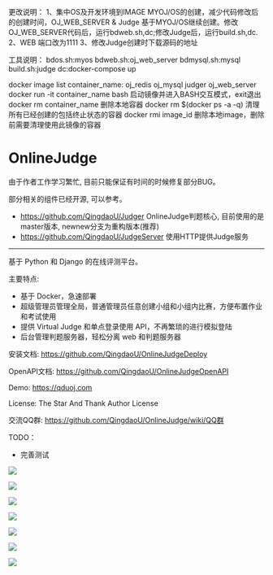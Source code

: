 更改说明：
1、集中OS及开发环境到IMAGE MYOJ/OS的创建，减少代码修改后的创建时间，OJ_WEB_SERVER & Judge 基于MYOJ/OS继续创建。修改OJ_WEB_SERVER代码后，运行bdweb.sh,dc;修改Judge后，运行build.sh,dc.
2、WEB 端口改为1111
3、修改Judge创建时下载源码的地址

工具说明：
bdos.sh:myos
bdweb.sh:oj_web_server
bdmysql.sh:mysql
build.sh:judge
dc:docker-compose up

docker image list
container_name: oj_redis oj_mysql judger oj_web_server
docker run -it container_name bash 启动镜像并进入BASH交互模式，exit退出
docker rm  container_name 删除本地容器
docker rm $(docker ps -a -q) 清理所有已经创建的包括终止状态的容器
docker rmi image_id 删除本地image，删除前需要清理使用此镜像的容器

# OnlineJudge 

由于作者工作学习繁忙, 目前只能保证有时间的时候修复部分BUG。

部分相关的组件已经开源, 可以参考。

 - https://github.com/QingdaoU/Judger OnlineJudge判题核心, 目前使用的是master版本, newnew分支为重构版本(推荐)
 - https://github.com/QingdaoU/JudgeServer 使用HTTP提供Judge服务
  
------------------------------------------------------------------
  
基于 Python 和 Django 的在线评测平台。

主要特点:
 
 - 基于 Docker，急速部署
 - 超级管理员管理全局，普通管理员任意创建小组和小组内比赛，方便布置作业和考试使用
 - 提供 Virtual Judge 和单点登录使用 API，不再繁琐的进行模拟登陆
 - 后台管理判题服务器，轻松分离 web 和判题服务器

安装文档: https://github.com/QingdaoU/OnlineJudgeDeploy

OpenAPI文档: https://github.com/QingdaoU/OnlineJudgeOpenAPI

Demo: https://qduoj.com

License: The Star And Thank Author License

交流QQ群: https://github.com/QingdaoU/OnlineJudge/wiki/QQ群

TODO：

 - 完善测试

![](http://7xk96g.com1.z0.glb.clouddn.com/oj-preview/FireShot%20Capture%2028%20-%20%E9%A2%98%E7%9B%AE%E5%88%97%E8%A1%A8%20-%20https___qduoj.com_problems_.png)

![](http://7xk96g.com1.z0.glb.clouddn.com/oj-preview/FireShot%20Capture%2029%20-%20A%20%20%20B%20Problem%20-%20https___qduoj.com_problem_1_.png)

![](http://7xk96g.com1.z0.glb.clouddn.com/oj-preview/FireShot%20Capture%2030%20-%20%E6%88%91%E7%9A%84%E6%8F%90%E4%BA%A4%E8%AF%A6%E6%83%85%20-%20https___qduoj.com_submission_5b229926a4218d43d9e75158be0d1bf4_.png)

![](http://7xk96g.com1.z0.glb.clouddn.com/oj-preview/FireShot%20Capture%2031%20-%20C%E8%AF%AD%E8%A8%80%E5%AE%9E%E9%AA%8C%E7%BB%83%E4%B9%A0%EF%BC%88%E4%B8%80%EF%BC%89%20-%20https___qduoj.com_contest_23_.png)

![](http://7xk96g.com1.z0.glb.clouddn.com/oj-preview/FireShot%20Capture%2035%20-%20%E6%AF%94%E8%B5%9B%E6%8E%92%E5%90%8D%20-%20https___qduoj.com_contest_17_rank_.png)

![](http://7xk96g.com1.z0.glb.clouddn.com/oj-preview/FireShot%20Capture%2033%20-%20%E5%9C%A8%E7%BA%BF%E8%AF%84%E6%B5%8B%E7%B3%BB%E7%BB%9F%20-%20%E5%90%8E%E5%8F%B0%E7%AE%A1%E7%90%86%20-%20https___qduoj.com_admin_%23problem_problem_list.png)

![](http://7xk96g.com1.z0.glb.clouddn.com/oj-preview/FireShot%20Capture%2034%20-%20%E5%9C%A8%E7%BA%BF%E8%AF%84%E6%B5%8B%E7%B3%BB%E7%BB%9F%20-%20%E5%90%8E%E5%8F%B0%E7%AE%A1%E7%90%86%20-%20https___qduoj.com_admin_%23contest_contest_list.png)
